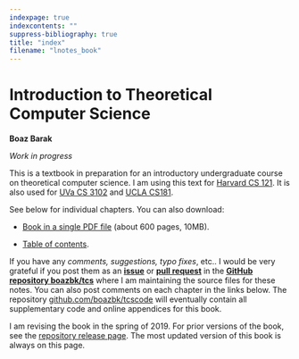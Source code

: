 ```yaml
---
indexpage: true
indexcontents: ""
suppress-bibliography: true
title: "index"
filename: "lnotes_book"
---
```


# Introduction to Theoretical Computer Science

__Boaz Barak__

_Work in progress_


This is a textbook in preparation for an introductory undergraduate course on theoretical computer science.
I am using this text for [Harvard CS 121](http://cs121.boazbarak.org).
It is also used for [UVa CS 3102](https://uvatoc.github.io) and [UCLA CS181](https://hackmd.io/@raghum/introtcs).


See below for individual chapters. You can also download:

* [Book in a single PDF file](https://files.boazbarak.org/introtcs/lnotes_book.pdf) (about 600 pages, 10MB).

* [Table of contents](https://files.boazbarak.org/introtcs/contents.pdf).


If you have any _comments, suggestions, typo fixes_, etc.. I would be very grateful if you post them as an [**issue**](https://github.com/boazbk/tcs/issues) or [**pull request**](https://github.com/boazbk/tcs/pulls) in the [**GitHub repository boazbk/tcs**](https://github.com/boazbk/tcs) where I am maintaining the source files for these notes.
You can also post comments on each chapter in the links below.
The repository [github.com/boazbk/tcscode](https://github.com/boazbk/tcscode)  will eventually contain all supplementary code and online appendices for this book.

I am revising the book in the spring of 2019. For prior versions of the book, see the [repository release page](https://github.com/boazbk/tcs/releases).
The most updated version of this book is always on this page.
